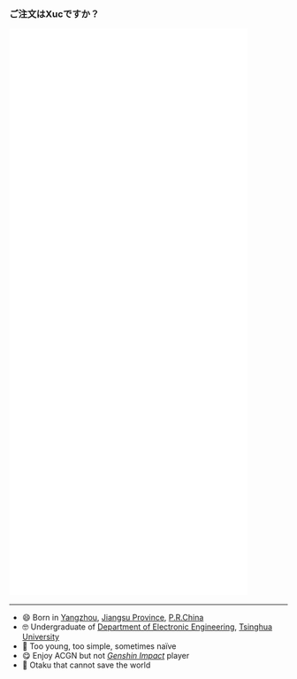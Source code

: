 <h3 lang="ja">ご注文はXucですか？</h3>

![Metrics](github-metrics.svg)

---

- 😄 Born in <a href="http://www.yangzhou.gov.cn/">Yangzhou</a>, <a href="http://www.jiangsu.gov.cn/">Jiangsu Province</a>, <a href="https://www.gov.cn/">P.R.China</a>
- 🤓 Undergraduate of <a href="https://www.ee.tsinghua.edu.cn/">Department of Electronic Engineering</a>, <a href="https://www.tsinghua.edu.cn/">Tsinghua University</a>
- 🤪 Too young, too simple, sometimes naïve
- 😋 Enjoy ACGN but not _<a href="https://genshin.hoyoverse.com/">Genshin Impact</a>_ player
- 🥵 Otaku that cannot save the world

